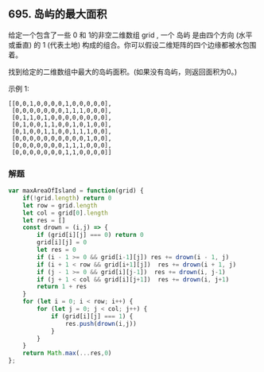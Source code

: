## 695. 岛屿的最大面积
给定一个包含了一些 0 和 1的非空二维数组 grid , 一个 岛屿 是由四个方向 (水平或垂直) 的 1 (代表土地) 构成的组合。你可以假设二维矩阵的四个边缘都被水包围着。

找到给定的二维数组中最大的岛屿面积。(如果没有岛屿，则返回面积为0。)

示例 1:
```
[[0,0,1,0,0,0,0,1,0,0,0,0,0],
 [0,0,0,0,0,0,0,1,1,1,0,0,0],
 [0,1,1,0,1,0,0,0,0,0,0,0,0],
 [0,1,0,0,1,1,0,0,1,0,1,0,0],
 [0,1,0,0,1,1,0,0,1,1,1,0,0],
 [0,0,0,0,0,0,0,0,0,0,1,0,0],
 [0,0,0,0,0,0,0,1,1,1,0,0,0],
 [0,0,0,0,0,0,0,1,1,0,0,0,0]]

```
### 解题
```javascript
var maxAreaOfIsland = function(grid) {
    if(!grid.length) return 0
    let row = grid.length
    let col = grid[0].length
    let res = []
    const drown = (i,j) => {
        if (grid[i][j] === 0) return 0
        grid[i][j] = 0
        let res = 0
        if (i - 1 >= 0 && grid[i-1][j]) res += drown(i - 1, j)
        if (i + 1 < row && grid[i+1][j])  res += drown(i + 1, j)
        if (j - 1 >= 0 && grid[i][j-1])  res += drown(i, j-1)
        if (j + 1 < col && grid[i][j+1])  res += drown(i, j+1)
        return 1 + res
    }
    for (let i = 0; i < row; i++) {
        for (let j = 0; j < col; j++) {
            if (grid[i][j] === 1) {
                res.push(drown(i,j))
            }
        }
    }
    return Math.max(...res,0)
};
```